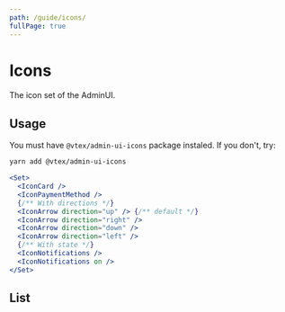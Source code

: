 ```yaml
---
path: /guide/icons/
fullPage: true
---
```


# Icons

The icon set of the AdminUI.

## Usage

<collapsible heading="Usage details" visible={true}>

You must have `@vtex/admin-ui-icons` package instaled. If you don't, try:

```sh isStatic
yarn add @vtex/admin-ui-icons
```

```jsx
<Set>
  <IconCard />
  <IconPaymentMethod />
  {/** With directions */}
  <IconArrow direction="up" /> {/** default */}
  <IconArrow direction="right" />
  <IconArrow direction="down" />
  <IconArrow direction="left" />
  {/** With state */}
  <IconNotifications />
  <IconNotifications on />
</Set>
```

</collapsible>

<iconpropdetails heading="Icon Props" component="Icon"></iconpropdetails>
<iconpropdetails heading="Icon With Direction Props" component="IconWithDirection"></iconpropdetails>

## List

<iconpage></iconpage>
